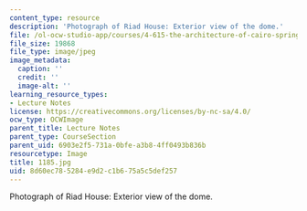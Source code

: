 ```yaml
---
content_type: resource
description: 'Photograph of Riad House: Exterior view of the dome.'
file: /ol-ocw-studio-app/courses/4-615-the-architecture-of-cairo-spring-2002/8d60ec785284e9d2c1b675a5c5def257_1185.jpg
file_size: 19868
file_type: image/jpeg
image_metadata:
  caption: ''
  credit: ''
  image-alt: ''
learning_resource_types:
- Lecture Notes
license: https://creativecommons.org/licenses/by-nc-sa/4.0/
ocw_type: OCWImage
parent_title: Lecture Notes
parent_type: CourseSection
parent_uid: 6903e2f5-731a-0bfe-a3b8-4ff0493b836b
resourcetype: Image
title: 1185.jpg
uid: 8d60ec78-5284-e9d2-c1b6-75a5c5def257
---
```

Photograph of Riad House: Exterior view of the dome.